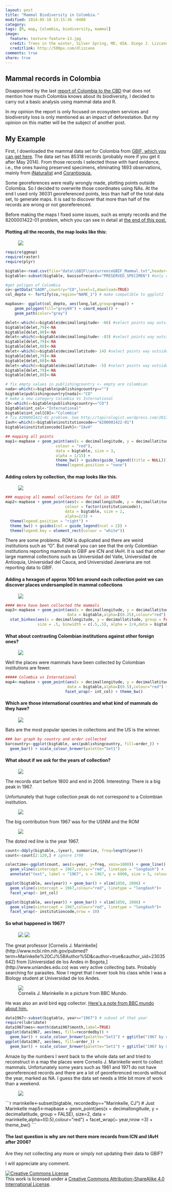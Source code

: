 ```yaml
---
layout: post
title: "Mammal Biodiversity in Colombia."
modified: 2014-05-18 13:15:36 -0400
category:
tags: [R, map, Colombia, biodiversity, mammal]
image:
  feature: texture-feature-13.jpg
  credit: Trees in the winter, Silver Spring, MD, USA. Diego J. Lizcano
  creditlink: http://500px.com/dlizcano
comments: true
share: true
---
```


## Mammal records in Colombia

Disappointed by the last [report of Colombia to the CBD](http://www.pnud.org.co/sitio.shtml?apc=i1-----&x=75608#.U3b1wfldV8G) that does not mention how much Colombia knows about its biodiversity, I decided to carry out a basic analysis using mammal data and R.

In my opinion the report is only focused on ecosystem services and biodiversity loss is only mentioned as an impact of deforestation. But my opinion on this matter will be the subject of another post.

## My Example

First, I downloaded the mammal data set for Colombia from [GBIF, which you can get here](http://www.gbif.org/occurrence/search?TAXON_KEY=359&COUNTRY=CO).
The data set has 85318 records (probably more if you get it after May 2014). From those records I selected those with hard evidence, i.e., the ones having preserved specimens, eliminating 1893 observations, mainly from [iNaturalist](http://www.inaturalist.org/) and [Corantioquia.](http://www.corantioquia.gov.co/)

Some georeferences were really wrongly made, plotting points outside Colombia. So I decided to overwrite those coordinates using NAs. At the end I used only 36031 georeferenced points, less than half of the total data set, to generate maps.  It is sad to discover that more than half of the records are wrong or not georeferenced.

Before making the maps I fixed some issues, such as empty records and the 8200001422-01 problem, which you can see in detail at [the end of this post.](http://tapirologist.wordpress.com/2013/06/04/biodiversity-by-colombian-institutions/)


#### Plotting all the records, the map looks like this:
<figure>
	<img src="/images/mammal/map1.png">
</figure>

```r
require(ggmap)
require(raster)
require(plyr)

bigtable<-read.csv(file="data\\GBIF\\occurrenceGBIF_Mammal.txt",header=T,sep="\t")
bigtable<-subset(bigtable, basisofrecord=="PRESERVED_SPECIMEN") #only collected specimens

#get poligon of Colombia
co<-getData("GADM",country="CO",level=1,download=TRUE)
col_depto <- fortify(co,region="NAME_1") # make compatible to ggplot2

mapbase<- ggplot(col_depto, aes(long,lat,group=group)) +
	geom_polygon(fill="grey60") + coord_equal() +
	geom_path(color="grey")

delet<-which(x=bigtable$decimallongitude> -66) #select points way outside Colombia
bigtable[delet,79]<-NA
bigtable[delet,80]<-NA
delet<-which(x=bigtable$decimallongitude< -83) #select points way outside Colombia
bigtable[delet,79]<-NA
bigtable[delet,80]<-NA
delet<-which(x=bigtable$decimallatitude> 14) #select points way outside Colombia
bigtable[delet,79]<-NA
bigtable[delet,80]<-NA
delet<-which(x=bigtable$decimallatitude< -5) #select points way outside Colombia
bigtable[delet,79]<-NA
bigtable[delet,80]<-NA

# fix empty values in publishingcountry <- empty are colombian
nada<-which(x=bigtable$publishingcountry=="")
bigtable$publishingcountry[nada]<-"CO"
# make a new category Colombia Vs International
CO<-which(x=bigtable$publishingcountry=="CO")
bigtable$int_col<-"International"
bigtable$int_col[CO]<-"Colombia"
# fix 8200001422-01 problem. See http://tapirologist.wordpress.com/2013/06/04/biodiversity-by-colombian-institutions/
Iavh<-which(x=bigtable$institutioncode=="8200001422-01")
bigtable$institutioncode[Iavh]<-"IAvH"

## mapping all points
map1<-mapbase + geom_point(aes(x = decimallongitude, y = decimallatitude, group = TRUE,
                      colour = "red"),
                      data = bigtable, size = 3,
                      alpha = 1/15) +
                      theme_bw() + guides(guide_legend((title = NULL)))+
                      theme(legend.position = "none")

```

#### Adding colors by collection, the map looks like this.  
<figure>
	<a href="/images/mammal/map2.png"><img src="/images/mammal/map2.png"></a>
</figure>

```r
### mapping all mammal collections for Col in GBIF
map2<-mapbase + geom_point(aes(x = decimallongitude, y = decimallatitude, group = TRUE,
                          colour = factor(institutioncode)),
                          data = bigtable, size = 2,
                          alpha=2/3) +
  theme(legend.position = "right") +
  theme_bw() + guides(col = guide_legend(ncol = 2)) +
  theme(legend.key = element_rect(colour = "white"))
```

There are some problems. ROM is duplicated and there are weird institutions such as “O”. But overall you can see that the only Colombian institutions reporting mammals to GBIF are ICN and IAvH. It is sad that other large mammal collections such as Universidad del Valle, Universidad de Antioquia, Universidad del Cauca, and Universidad Javeriana are not reporting data to GBIF.

#### Adding a hexagon of approx 100 km around each collection point we can discover places undersampled in mammal collections
<figure>
	<a href="/images/mammal/map3.png"><img src="/images/mammal/map3.png"></a>
</figure>

```r
#### Were have been collected the mammals
map3<-mapbase + geom_point(aes(x = decimallongitude, y = decimallatitude, group = FALSE), size=1,
                           data = bigtable,alpha=I(0.25),colour="red") +
  stat_binhex(aes(x = decimallongitude, y = decimallatitude, group = FALSE),
              size = .5, binwidth = c(.5,.5), alpha = 2/4,data = bigtable) + theme_bw()
```

#### What about contrasting Colombian institutions against other foreign ones?	              
<figure>
	<a href="/images/mammal/map4.png"><img src="/images/mammal/map4.png"></a>
</figure>

Well the places were mammals have been collected by Colombian institutions are fewer.

```r
##### Colombia vs International
map4<-mapbase + geom_point(aes(x = decimallongitude, y = decimallatitude, group = FALSE), size=2,
                           data = bigtable,alpha=I(0.5),colour="red") +
                          facet_wrap(~ int_col) + theme_bw()
```

#### Which are those international countries and what kind of mammals do they have?
<figure>
	<a href="/images/mammal/bar1.png"><img src="/images/mammal/bar1.png"></a>
</figure>
Bats are the most popular species in collections and the US is the winner.

```r
### bar graph by country and order collected
barcountry<-ggplot(bigtable, aes(publishingcountry, fill=order_)) +
  geom_bar() + scale_colour_brewer(palette="Set1")
```

#### What about if we ask for the years of collection?
<figure>
	<a href="/images/mammal/mammalpeak.png"><img src="/images/mammal/mammalpeak.png"></a>
</figure>
The records start before 1800 and end in 2006. Interesting: There is a big peak in 1967.

Unfortunately that huge collection peak do not correspond to a Colombian institution.
<figure>
	<a href="/images/mammal/bar2.png"><img src="/images/mammal/bar2.png"></a>
</figure>
The big contribution from 1967 was for the USNM and the ROM
<figure>
	<a href="/images/mammal/all_yr.jpg"><img src="/images/mammal/all_yr.jpg"></a>
</figure>
The doted red line is the year 1967.


```r
count<-ddply(bigtable,.(year), summarize, freq=length(year))
count<-count[2:120,] # ignore 1700

colectime<-ggplot(count, aes(x=year, y=freq, xmin=1800)) + geom_line() +
  geom_vline(xintercept = 1967,colour="red", linetype = "longdash") +
  annotate("text", label = "1967", x = 1967, y = 6900, size = 5, colour = "blue")

ggplot(bigtable, aes(year)) + geom_bar() + xlim(1850, 2006) +
  geom_vline(xintercept = 1967,colour="red", linetype = "longdash")+
  facet_wrap(~ int_col)

ggplot(bigtable, aes(year)) + geom_bar() + xlim(1850, 2006) +
  geom_vline(xintercept = 1967,colour="red", linetype = "longdash")+
  facet_wrap(~ institutioncode,nrow = 10)
```

#### So what happened in 1967?
<figure>
	<a href="/images/mammal/Marinkelle1.png"><img src="/images/mammal/Marinkelle1.png"></a>
	<a href="/images/mammal/Marinkelle2.png"><img src="/images/mammal/Marinkelle2.png"></a>
</figure>
The great professor [Cornelis J. Marinkelle](http://www.ncbi.nlm.nih.gov/pubmed?term=Marinkelle%20CJ%5BAuthor%5D&cauthor=true&cauthor_uid=23035642) from [Universidad de los Andes in Bogota,](http://www.uniandes.edu.co) was very active collecting bats. Probably searching for parasites. Now I regret that I never took his class while I was a Biology student at Universidad de los Andes.

<figure class="third">
	<img src="/images/mammal/CORNELIS_MARINKELLE.jpg">
	<figcaption>Cornelis J. Marinkelle in a picture from BBC Mundo.</figcaption>
</figure>

He was also an avid bird egg collector. [Here's a note from BBC mundo about him.](http://www.bbc.co.uk/mundo/cultura_sociedad/2009/05/090511_coleccion_marinkelle.shtml?s)

```r
data1967<-subset(bigtable, year=="1967") # subset of that year
require(lubridate)
data1967$mes<-month(data1967$month,label=TRUE)
ggplot(data1967, aes(mes, fill=recordedby)) +
  geom_bar() + scale_colour_brewer(palette="Set1") + ggtitle("1967 by collector")
ggplot(data1967, aes(mes, fill=order_)) +
  geom_bar() + scale_colour_brewer(palette="Set1") + ggtitle("1967 by mammal Order")
```

Amaze by the numbers I went back to the whole data set and tried to reconstruct in a map the places were Cornelis J. Marinkelle went to collect mammals.
Unfortunately some years such as 1961 and 1971 do not have georeferenced records and there are a lot of georeferenced records without the year, marked as NA. I guess the data set needs a little bit more of work than a weekend.
<figure>
	<a href="/images/mammal/Marinkelle3.png"><img src="/images/mammal/Marinkelle3.png"></a>
</figure>
```r
marinkelle<-subset(bigtable, recordedby=="Marinkelle, CJ") # Just Marinkelle
map5<-mapbase + geom_point(aes(x = decimallongitude, y = decimallatitude, group = FALSE), size=2,
                           data = marinkelle,alpha=I(0.5),colour="red") +
  facet_wrap(~ year,nrow =3) + theme_bw()
```

#### The last question is why are not there more records from ICN and IAvH after 2006?
Are they not collecting any more or simply not updating their data to GBIF?

I will appreciate any comment.

<a rel="license" href="http://creativecommons.org/licenses/by-sa/4.0/"><img alt="Creative Commons License" style="border-width:0" src="http://i.creativecommons.org/l/by-sa/4.0/88x31.png" /></a><br />This work is licensed under a <a rel="license" href="http://creativecommons.org/licenses/by-sa/4.0/">Creative Commons Attribution-ShareAlike 4.0 International License</a>.
